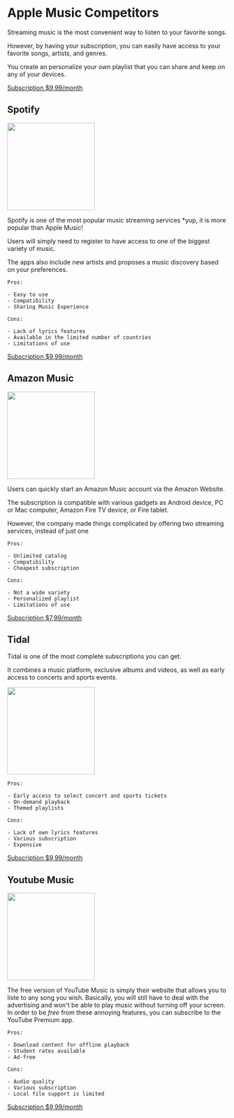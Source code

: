 # Apple Music Competitors

Streaming music is the most convenient way to listen to your favorite songs.

However, by having your subscription, you can easily have access to your favorite songs, artists, and genres. 

You create an personalize your own playlist that you can share and keep on any of your devices.

[Subscription $9,99/month]()

## Spotify

<img src="https://www.01net.com/i/0/0/92a/a2f743ce5d1441920d9e4828870d0.jpg" width="200">

Spotify is one of the most popular music streaming services *yup, it is more popular than Apple Music!

Users will simply need to register to have access to one of the biggest variety of music.

The apps also include new artists and proposes a music discovery based on your preferences. 

```
Pros:

- Easy to use
- Compatibility
- Sharing Music Experience

Cons:

- Lack of lyrics features
- Available in the limited number of countries
- Limitations of use

```

[Subscription $9,99/month](https://www.spotify.com/us/)

## Amazon Music

<img src="https://d1yjjnpx0p53s8.cloudfront.net/styles/logo-thumbnail/s3/052018/untitled-2_7.jpg?0BrO0Kelj.ygOe3l3dfn8o76IMDMdIug&itok=oBfGOq9c" width="200">

Users can quickly start an Amazon Music account via the Amazon Website. 

The subscription is compatible with various gadgets as Android device, PC or Mac computer, Amazon Fire TV device, or Fire tablet.

However, the company made things complicated by offering two streaming services, instead of just one

```
Pros:

- Unlimited catalog
- Compatibility
- Cheapest subscription

Cons:

- Not a wide variety
- Personalized playlist
- Limitations of use

```

[Subscription $7,99/month](https://www.amazon.com/music/unlimited?ref_=assoc_tag_ph_1483579440886&tag=bi_062419_setup-amazon-fire-stick-20)

## Tidal

Tidal is one of the most complete subscriptions you can get. 

It combines a music platform, exclusive albums and videos, as well as early access to concerts and sports events. 

<img src="https://photos.prnewswire.com/prnfull/20150904/263788LOGO" width="200">

```
Pros:

- Early access to select concert and sports tickets
- On-demand playback
- Themed playlists

Cons:

- Lack of own lyrics features
- Various subscription
- Expensive

```

[Subscription $9,99/month](https://tidal.com/?utm_expid=.aOqND-opSkCEVehvQ-xqcA.0&utm_referrer=https%3A%2F%2Fwww.businessinsider.com%2Fbest-music-streaming-service-subscription)

## Youtube Music

<img src="https://is1-ssl.mzstatic.com/image/thumb/Purple114/v4/23/35/96/233596c1-17e8-bf47-5019-b5dbd8169b0c/AppIcon-0-0-1x_U007emarketing-0-0-0-7-0-0-sRGB-0-0-0-GLES2_U002c0-512MB-85-220-0-0.png/320x0w.png" width="200">

The free version of YouTube Music is simply their website that allows you to liste to any song you wish.
Basically, you will still have to deal with the advertising and won't be able to play music without turning off your screen. 
In order to be *free* from these annoying features, you can subscribe to the YouTube Premium app.

```
Pros:

- Download content for offline playback
- Student rates available
- Ad-free

Cons:

- Audio quality
- Various subscription
- Local file support is limited

```

[Subscription $9,99/month](https://www.youtube.com/musicpremium)
